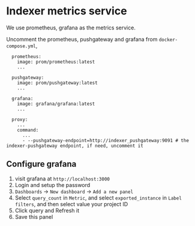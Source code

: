 # Indexer metrics service

We use prometheus, grafana as the metrics service.

Uncomment the prometheus, pushgateway and grafana from `docker-compose.yml`,
```
  prometheus:
    image: prom/prometheus:latest
    ...

  pushgateway:
    image: prom/pushgateway:latest
    ...

  grafana:
    image: grafana/grafana:latest
    ...

  proxy:
    ...
    command:
      ...
      - --pushgateway-endpoint=http://indexer_pushgateway:9091 # the indexer-pushgateway endpoint, if need, uncomment it
```

## Configure grafana
1. visit grafana at `http://localhost:3000`
2. Login and setup the password
3. `Dashboards` -> `New dashboard` -> `Add a new panel`
4. Select `query_count` in `Metric`, and select `exported_instance` in `Label filters`, and then select value your project ID
5. Click query and Refresh it
6. Save this panel

